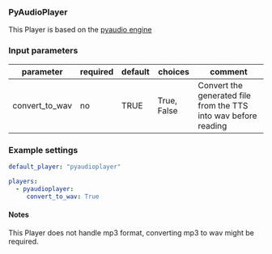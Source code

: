 ### PyAudioPlayer

This Player is based on the [pyaudio engine](https://people.csail.mit.edu/hubert/pyaudio/)

### Input parameters

| parameter      | required  | default   | choices     | comment                                                         |
|----------------|-----------|-----------|-------------|-----------------------------------------------------------------|
| convert_to_wav | no        | TRUE      | True, False | Convert the generated file from the TTS into wav before reading |


### Example settings

```yml
default_player: "pyaudioplayer"

players:  
  - pyaudioplayer:
     convert_to_wav: True
```


#### Notes

This Player does not handle mp3 format, converting mp3 to wav might be required.

